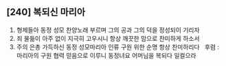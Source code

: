## [240] 복되신 마리아

1) 형제들아 동정 성모 찬양노래 부르며 그의 공과 그의 덕을 정성되이 기리자  
2) 죄 물듦이 아주 없이 지극히 고우시니 항상 깨끗한 맘으로 찬미하게  하소서  
3) 주의 은총 가득하신 동정 성모마리아 인류 구원 위한 순명 항상 찬미하리다  
후렴 : 마리아의 구원 협력 믿음으로 이루니 동정녀요 어머님을 복되다 일컬으라
